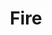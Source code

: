 ---
title: Fire
tags: ["fire", "flame", "burn", "heat", "hot"]
icon: fire
svg: '<svg xmlns="http://www.w3.org/2000/svg" width="24" height="24" fill="none" viewBox="0 0 24 24" stroke-width="1.5" stroke-linecap="round" stroke-linejoin="round" stroke="currentColor"><path d="M19.27 16.202A7.81 7.81 0 0 1 12.06 21c-4.313 0-7.81-3.492-7.81-7.8S5.89 7.13 8.455 3c4.806 2.1 4.806 8.4 4.806 8.4s1.579-3.038 4.807-4.5c1.034 3.042 2.43 6.365 1.202 9.302"/><path d="M12 18a5 5 0 0 1-5-5"/></svg>'
---